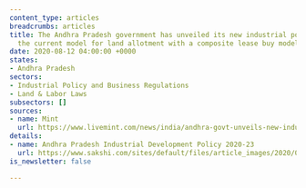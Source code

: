 ```yaml
---
content_type: articles
breadcrumbs: articles
title: The Andhra Pradesh government has unveiled its new industrial policy to replace
  the current model for land allotment with a composite lease buy model
date: 2020-08-12 04:00:00 +0000
states:
- Andhra Pradesh
sectors:
- Industrial Policy and Business Regulations
- Land & Labor Laws
subsectors: []
sources:
- name: Mint
  url: https://www.livemint.com/news/india/andhra-govt-unveils-new-industrial-policy-identifies-10-thrust-areas-11597045676550.html
details:
- name: Andhra Pradesh Industrial Development Policy 2020-23
  url: https://www.sakshi.com/sites/default/files/article_images/2020/08/10/ap_industrial_policy_brochure_01_final.pdf
is_newsletter: false

---
```

